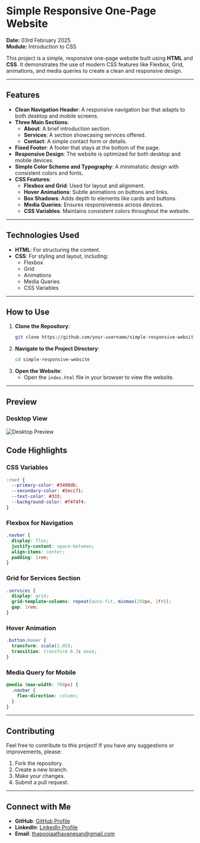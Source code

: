 
# **Simple Responsive One-Page Website**

**Date:** 03rd February 2025  
**Module:** Introduction to CSS  

This project is a simple, responsive one-page website built using **HTML** and **CSS**. It demonstrates the use of modern CSS features like Flexbox, Grid, animations, and media queries to create a clean and responsive design.

---

## **Features**

- **Clean Navigation Header**: A responsive navigation bar that adapts to both desktop and mobile screens.
- **Three Main Sections**:
  - **About**: A brief introduction section.
  - **Services**: A section showcasing services offered.
  - **Contact**: A simple contact form or details.
- **Fixed Footer**: A footer that stays at the bottom of the page.
- **Responsive Design**: The website is optimized for both desktop and mobile devices.
- **Simple Color Scheme and Typography**: A minimalistic design with consistent colors and fonts.
- **CSS Features**:
  - **Flexbox and Grid**: Used for layout and alignment.
  - **Hover Animations**: Subtle animations on buttons and links.
  - **Box Shadows**: Adds depth to elements like cards and buttons.
  - **Media Queries**: Ensures responsiveness across devices.
  - **CSS Variables**: Maintains consistent colors throughout the website.

---

## **Technologies Used**

- **HTML**: For structuring the content.
- **CSS**: For styling and layout, including:
  - Flexbox
  - Grid
  - Animations
  - Media Queries
  - CSS Variables

---

## **How to Use**

1. **Clone the Repository**:
   ```bash
   git clone https://github.com/your-username/simple-responsive-website.git
   ```
2. **Navigate to the Project Directory**:
   ```bash
   cd simple-responsive-website
   ```
3. **Open the Website**:
   - Open the `index.html` file in your browser to view the website.

---

## **Preview**

### Desktop View
![Desktop Preview](assets/desktop-preview.png) <!-- Add a screenshot if available -->


## **Code Highlights**

### **CSS Variables**
```css
:root {
  --primary-color: #3498db;
  --secondary-color: #2ecc71;
  --text-color: #333;
  --background-color: #f4f4f4;
}
```

### **Flexbox for Navigation**
```css
.navbar {
  display: flex;
  justify-content: space-between;
  align-items: center;
  padding: 1rem;
}
```

### **Grid for Services Section**
```css
.services {
  display: grid;
  grid-template-columns: repeat(auto-fit, minmax(250px, 1fr));
  gap: 1rem;
}
```

### **Hover Animation**
```css
.button:hover {
  transform: scale(1.05);
  transition: transform 0.3s ease;
}
```

### **Media Query for Mobile**
```css
@media (max-width: 768px) {
  .navbar {
    flex-direction: column;
  }
}
```

---

## **Contributing**

Feel free to contribute to this project! If you have any suggestions or improvements, please:
1. Fork the repository.
2. Create a new branch.
3. Make your changes.
4. Submit a pull request.

---


## **Connect with Me**

- **GitHub**: [GitHub Profile](https://github.com/thapoojaa)
- **LinkedIn**: [LinkedIn Profile](https://linkedin.com/in/thapoojaa)
- **Email**: thapoojaathavanesan@gmail.com





